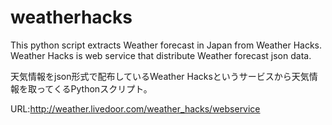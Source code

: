 weatherhacks
============

This python script extracts Weather forecast in Japan from Weather Hacks.
Weather Hacks is web service that distribute Weather forecast json data.

天気情報をjson形式で配布しているWeather Hacksというサービスから天気情報を取ってくるPythonスクリプト。

URL:http://weather.livedoor.com/weather_hacks/webservice
